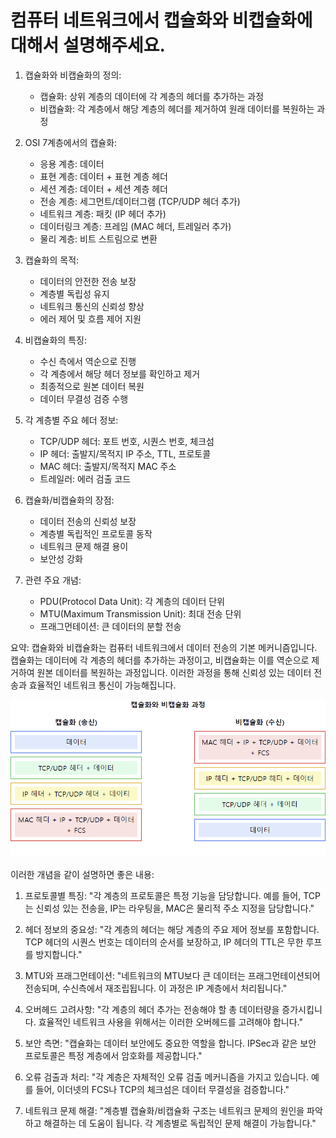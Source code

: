 # 컴퓨터 네트워크에서 캡슐화와 비캡슐화에 대해서 설명해주세요.

1. 캡슐화와 비캡슐화의 정의:
    - 캡슐화: 상위 계층의 데이터에 각 계층의 헤더를 추가하는 과정
    - 비캡슐화: 각 계층에서 해당 계층의 헤더를 제거하여 원래 데이터를 복원하는 과정

2. OSI 7계층에서의 캡슐화:
    - 응용 계층: 데이터
    - 표현 계층: 데이터 + 표현 계층 헤더
    - 세션 계층: 데이터 + 세션 계층 헤더
    - 전송 계층: 세그먼트/데이터그램 (TCP/UDP 헤더 추가)
    - 네트워크 계층: 패킷 (IP 헤더 추가)
    - 데이터링크 계층: 프레임 (MAC 헤더, 트레일러 추가)
    - 물리 계층: 비트 스트림으로 변환

3. 캡슐화의 목적:
    - 데이터의 안전한 전송 보장
    - 계층별 독립성 유지
    - 네트워크 통신의 신뢰성 향상
    - 에러 제어 및 흐름 제어 지원

4. 비캡슐화의 특징:
    - 수신 측에서 역순으로 진행
    - 각 계층에서 해당 헤더 정보를 확인하고 제거
    - 최종적으로 원본 데이터 복원
    - 데이터 무결성 검증 수행

5. 각 계층별 주요 헤더 정보:
    - TCP/UDP 헤더: 포트 번호, 시퀀스 번호, 체크섬
    - IP 헤더: 출발지/목적지 IP 주소, TTL, 프로토콜
    - MAC 헤더: 출발지/목적지 MAC 주소
    - 트레일러: 에러 검출 코드

6. 캡슐화/비캡슐화의 장점:
    - 데이터 전송의 신뢰성 보장
    - 계층별 독립적인 프로토콜 동작
    - 네트워크 문제 해결 용이
    - 보안성 강화

7. 관련 주요 개념:
    - PDU(Protocol Data Unit): 각 계층의 데이터 단위
    - MTU(Maximum Transmission Unit): 최대 전송 단위
    - 프래그먼테이션: 큰 데이터의 분할 전송

요약: 캡슐화와 비캡슐화는 컴퓨터 네트워크에서 데이터 전송의 기본 메커니즘입니다. 캡슐화는 데이터에 각 계층의 헤더를 추가하는 과정이고, 비캡슐화는 이를 역순으로 제거하여 원본 데이터를 복원하는 과정입니다. 이러한 과정을 통해 신뢰성 있는 데이터 전송과 효율적인 네트워크 통신이 가능해집니다.


![img.png](캡슐화_비캡슐화.png)


이러한 개념을 같이 설명하면 좋은 내용:

1. 프로토콜별 특징:
   "각 계층의 프로토콜은 특정 기능을 담당합니다. 예를 들어, TCP는 신뢰성 있는 전송을, IP는 라우팅을, MAC은 물리적 주소 지정을 담당합니다."

2. 헤더 정보의 중요성:
   "각 계층의 헤더는 해당 계층의 주요 제어 정보를 포함합니다. TCP 헤더의 시퀀스 번호는 데이터의 순서를 보장하고, IP 헤더의 TTL은 무한 루프를 방지합니다."

3. MTU와 프래그먼테이션:
   "네트워크의 MTU보다 큰 데이터는 프래그먼테이션되어 전송되며, 수신측에서 재조립됩니다. 이 과정은 IP 계층에서 처리됩니다."

4. 오버헤드 고려사항:
   "각 계층의 헤더 추가는 전송해야 할 총 데이터량을 증가시킵니다. 효율적인 네트워크 사용을 위해서는 이러한 오버헤드를 고려해야 합니다."

5. 보안 측면:
   "캡슐화는 데이터 보안에도 중요한 역할을 합니다. IPSec과 같은 보안 프로토콜은 특정 계층에서 암호화를 제공합니다."

6. 오류 검출과 처리:
   "각 계층은 자체적인 오류 검출 메커니즘을 가지고 있습니다. 예를 들어, 이더넷의 FCS나 TCP의 체크섬은 데이터 무결성을 검증합니다."

7. 네트워크 문제 해결:
   "계층별 캡슐화/비캡슐화 구조는 네트워크 문제의 원인을 파악하고 해결하는 데 도움이 됩니다. 각 계층별로 독립적인 문제 해결이 가능합니다."

